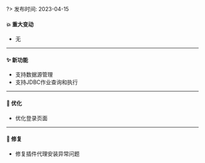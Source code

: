 ?> 发布时间: 2023-04-15

#### 💥️ 重大变动

- 无

<hr/>

#### ✨ 新功能

- 支持数据源管理
- 支持JDBC作业查询和执行

<hr/>

#### 🎨 优化

- 优化登录页面

<hr/>

#### 🐛 修复

- 修复插件代理安装异常问题
